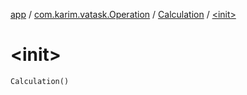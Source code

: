 [app](../../index.md) / [com.karim.vatask.Operation](../index.md) / [Calculation](index.md) / [&lt;init&gt;](./-init-.md)

# &lt;init&gt;

`Calculation()`